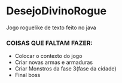 # DesejoDivinoRogue
Jogo roguelike de texto feito no java

### COISAS QUE FALTAM FAZER:

- Colocar o contexto do jogo
- Criar novas armas e armaduras
- Criar Monstros da fase 3(fase da cidade)
- Final boss

